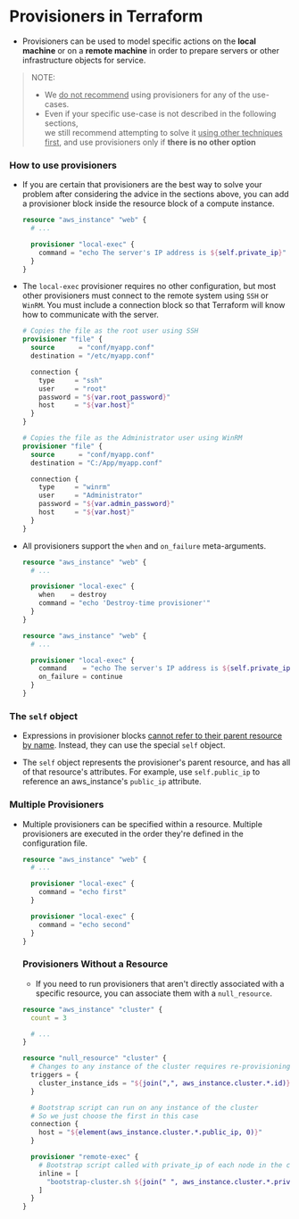 # Provisioners in Terraform

- Provisioners can be used to model specific actions on the **local machine** or on a **remote machine** in order to prepare servers or other infrastructure objects for service.

> NOTE: <br />
> - We <ins>do not recommend</ins> using provisioners for any of the use-cases.
> - Even if your specific use-case is not described in the following sections, <br />we still recommend attempting to solve it <ins>using other techniques first</ins>, and use provisioners only if **there is no other option**

### How to use provisioners

- If you are certain that provisioners are the best way to solve your problem after considering the advice in the sections above, you can add a provisioner block inside the resource block of a compute instance.

  ```tf
  resource "aws_instance" "web" {
    # ...

    provisioner "local-exec" {
      command = "echo The server's IP address is ${self.private_ip}"
    }
  }
  ```
- The `local-exec` provisioner requires no other configuration, but most other provisioners must connect to the remote system using `SSH` or `WinRM`. You must include a connection block so that Terraform will know how to communicate with the server.

  ```tf
  # Copies the file as the root user using SSH
  provisioner "file" {
    source      = "conf/myapp.conf"
    destination = "/etc/myapp.conf"

    connection {
      type     = "ssh"
      user     = "root"
      password = "${var.root_password}"
      host     = "${var.host}"
    }
  }

  # Copies the file as the Administrator user using WinRM
  provisioner "file" {
    source      = "conf/myapp.conf"
    destination = "C:/App/myapp.conf"

    connection {
      type     = "winrm"
      user     = "Administrator"
      password = "${var.admin_password}"
      host     = "${var.host}"
    }
  }
  ```
- All provisioners support the `when` and `on_failure` meta-arguments.

  ```tf
  resource "aws_instance" "web" {
    # ...

    provisioner "local-exec" {
      when    = destroy
      command = "echo 'Destroy-time provisioner'"
    }
  }
  ```

  ```tf
  resource "aws_instance" "web" {
    # ...

    provisioner "local-exec" {
      command    = "echo The server's IP address is ${self.private_ip}"
      on_failure = continue
    }
  }
  ```
### The `self` object

- Expressions in provisioner blocks <ins>cannot refer to their parent resource by name</ins>. Instead, they can use the special `self` object.

- The `self` object represents the provisioner's parent resource, and has all of that resource's attributes. For example, use `self.public_ip` to reference an aws_instance's `public_ip` attribute.

### Multiple Provisioners

- Multiple provisioners can be specified within a resource. Multiple provisioners are executed in the order they're defined in the configuration file.

    ```tf
    resource "aws_instance" "web" {
      # ...

      provisioner "local-exec" {
        command = "echo first"
      }

      provisioner "local-exec" {
        command = "echo second"
      }
    }
    ```

  ### Provisioners Without a Resource

  - If you need to run provisioners that aren't directly associated with a specific resource, you can associate them with a `null_resource`.

  ```tf
  resource "aws_instance" "cluster" {
    count = 3

    # ...
  }

  resource "null_resource" "cluster" {
    # Changes to any instance of the cluster requires re-provisioning
    triggers = {
      cluster_instance_ids = "${join(",", aws_instance.cluster.*.id)}"
    }

    # Bootstrap script can run on any instance of the cluster
    # So we just choose the first in this case
    connection {
      host = "${element(aws_instance.cluster.*.public_ip, 0)}"
    }

    provisioner "remote-exec" {
      # Bootstrap script called with private_ip of each node in the cluster
      inline = [
        "bootstrap-cluster.sh ${join(" ", aws_instance.cluster.*.private_ip)}",
      ]
    }
  }
  ```